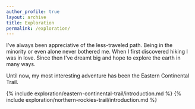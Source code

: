 ```yaml
---
author_profile: true
layout: archive
title: Exploration
permalink: /exploration/
---
```


I've always been appreciative of the less-traveled path. Being in the minority or even alone never bothered me. When I first discovered hiking I was in love. Since then I've dreamt big and hope to explore the earth in many ways.

Until now, my most interesting adventure has been the Eastern Continental Trail.

{% include exploration/eastern-continental-trail/introduction.md %}
{% include exploration/northern-rockies-trail/introduction.md %}